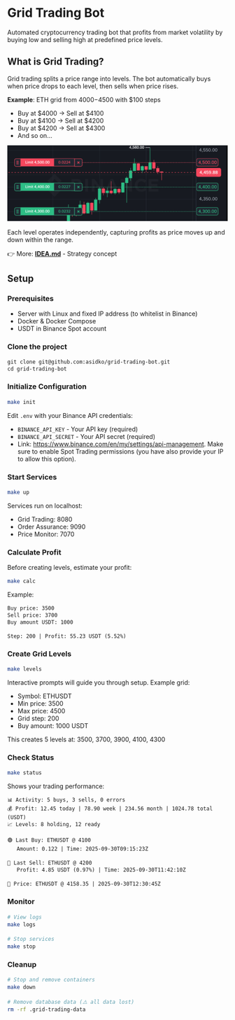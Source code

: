 # Grid Trading Bot

Automated cryptocurrency trading bot that profits from market volatility by buying low and selling high at predefined price levels.

## What is Grid Trading?

Grid trading splits a price range into levels. The bot automatically buys when price drops to each level, then sells when price rises.

**Example**: ETH grid from $4000-$4500 with $100 steps
- Buy at $4000 → Sell at $4100
- Buy at $4100 → Sell at $4200
- Buy at $4200 → Sell at $4300
- And so on...

![Levels trading example](docs/assets/grid_orders.png "Trading by levels")

Each level operates independently, capturing profits as price moves up and down within the range.

👉 More: **[IDEA.md](docs/IDEA.md)** - Strategy concept


## Setup

### Prerequisites

- Server with Linux and fixed IP address (to whitelist in Binance)
- Docker & Docker Compose
- USDT in Binance Spot account

### Clone the project

```
git clone git@github.com:asidko/grid-trading-bot.git
cd grid-trading-bot
```

### Initialize Configuration

```bash
make init
```

Edit `.env` with your Binance API credentials:
- `BINANCE_API_KEY` - Your API key (required)
- `BINANCE_API_SECRET` - Your API secret (required)
- Link: https://www.binance.com/en/my/settings/api-management. Make sure to enable Spot Trading permissions (you have also provide your IP to allow this option).

### Start Services

```bash
make up
```

Services run on localhost:
- Grid Trading: 8080
- Order Assurance: 9090
- Price Monitor: 7070

### Calculate Profit

Before creating levels, estimate your profit:

```bash
make calc
```

Example:
```
Buy price: 3500
Sell price: 3700
Buy amount USDT: 1000

Step: 200 | Profit: 55.23 USDT (5.52%)
```

### Create Grid Levels

```bash
make levels
```

Interactive prompts will guide you through setup. Example grid:
- Symbol: ETHUSDT
- Min price: 3500
- Max price: 4500
- Grid step: 200
- Buy amount: 1000 USDT

This creates 5 levels at: 3500, 3700, 3900, 4100, 4300

### Check Status

```bash
make status
```

Shows your trading performance:
```
📊 Activity: 5 buys, 3 sells, 0 errors
💰 Profit: 12.45 today | 78.90 week | 234.56 month | 1024.78 total (USDT)
📈 Levels: 8 holding, 12 ready

🟢 Last Buy: ETHUSDT @ 4100
   Amount: 0.122 | Time: 2025-09-30T09:15:23Z

🔴 Last Sell: ETHUSDT @ 4200
   Profit: 4.85 USDT (0.97%) | Time: 2025-09-30T11:42:10Z

📍 Price: ETHUSDT @ 4158.35 | 2025-09-30T12:30:45Z
```

### Monitor

```bash
# View logs
make logs

# Stop services
make stop
```

### Cleanup

```bash
# Stop and remove containers
make down

# Remove database data (⚠️ all data lost)
rm -rf .grid-trading-data
```   

